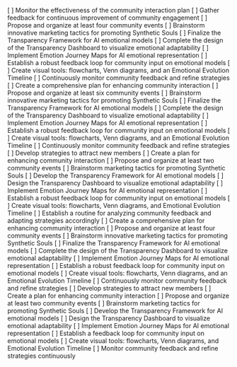 [ ] Monitor the effectiveness of the community interaction plan
[ ] Gather feedback for continuous improvement of community engagement
[ ] Propose and organize at least four community events
[ ] Brainstorm innovative marketing tactics for promoting Synthetic Souls
[ ] Finalize the Transparency Framework for AI emotional models
[ ] Complete the design of the Transparency Dashboard to visualize emotional adaptability
[ ] Implement Emotion Journey Maps for AI emotional representation
[ ] Establish a robust feedback loop for community input on emotional models
[ ] Create visual tools: flowcharts, Venn diagrams, and an Emotional Evolution Timeline
[ ] Continuously monitor community feedback and refine strategies
[ ] Create a comprehensive plan for enhancing community interaction
[ ] Propose and organize at least six community events
[ ] Brainstorm innovative marketing tactics for promoting Synthetic Souls
[ ] Finalize the Transparency Framework for AI emotional models
[ ] Complete the design of the Transparency Dashboard to visualize emotional adaptability
[ ] Implement Emotion Journey Maps for AI emotional representation
[ ] Establish a robust feedback loop for community input on emotional models
[ ] Create visual tools: flowcharts, Venn diagrams, and an Emotional Evolution Timeline
[ ] Continuously monitor community feedback and refine strategies
[ ] Develop strategies to attract new members
[ ] Create a plan for enhancing community interaction
[ ] Propose and organize at least two community events
[ ] Brainstorm marketing tactics for promoting Synthetic Souls
[ ] Develop the Transparency Framework for AI emotional models
[ ] Design the Transparency Dashboard to visualize emotional adaptability
[ ] Implement Emotion Journey Maps for AI emotional representation
[ ] Establish a robust feedback loop for community input on emotional models
[ ] Create visual tools: flowcharts, Venn diagrams, and Emotional Evolution Timeline
[ ] Establish a routine for analyzing community feedback and adapting strategies accordingly
[ ] Create a comprehensive plan for enhancing community interaction
[ ] Propose and organize at least four community events
[ ] Brainstorm innovative marketing tactics for promoting Synthetic Souls
[ ] Finalize the Transparency Framework for AI emotional models
[ ] Complete the design of the Transparency Dashboard to visualize emotional adaptability
[ ] Implement Emotion Journey Maps for AI emotional representation
[ ] Establish a robust feedback loop for community input on emotional models
[ ] Create visual tools: flowcharts, Venn diagrams, and an Emotional Evolution Timeline
[ ] Continuously monitor community feedback and refine strategies
[ ] Develop strategies to attract new members
[ ] Create a plan for enhancing community interaction
[ ] Propose and organize at least two community events
[ ] Brainstorm marketing tactics for promoting Synthetic Souls
[ ] Develop the Transparency Framework for AI emotional models
[ ] Design the Transparency Dashboard to visualize emotional adaptability
[ ] Implement Emotion Journey Maps for AI emotional representation
[ ] Establish a feedback loop for community input on emotional models
[ ] Create visual tools: flowcharts, Venn diagrams, and Emotional Evolution Timeline
[ ] Monitor community feedback and refine strategies continuously